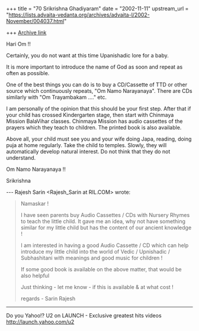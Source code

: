 +++
title = "70 Srikrishna Ghadiyaram"
date = "2002-11-11"
upstream_url = "https://lists.advaita-vedanta.org/archives/advaita-l/2002-November/004037.html"

+++
[Archive link](https://lists.advaita-vedanta.org/archives/advaita-l/2002-November/004037.html)

Hari Om !!

Certainly, you do not want at this time Upanishadic
lore for a baby.

It is more important to introduce the name of God as
soon and repeat as often as possible.

One of the best things you can do is to buy a
CD/Cassette of TTD or other source which continuously
repeats, "Om Namo Narayanaya". There are CDs
similarly with "Om Trayambakam ...." etc.

I am personally of the opinion that this should be
your first step. After that if your child has crossed
Kindergarten stage, then start with Chinmaya Mission
BalaVihar classes. Chinmaya Mission has audio
cassettes of the prayers which they teach to children.
The printed book is also available.

Above all, your child must see you and your wife doing
Japa, reading, doing puja at home regularly. Take the
child to temples. Slowly, they will automatically
develop natural interest. Do not think that they do
not understand.

Om Namo Narayanaya !!

Srikrishna

--- Rajesh Sarin <Rajesh_Sarin at RIL.COM> wrote:
> Namaskar !
>
> I have seen parents buy Audio Cassettes / CDs with
> Nursery Rhymes
> to teach the little child. It gave me an idea, why
> not have something
> similar for my little child but has the content of
> our ancient knowledge !
>
> I am interested in having a good Audio Cassette / CD
> which can
> help introduce my little child into the world of
> Vedic / Upnishadic /
> Subhashitani with meanings and good music  for
> children !
>
> If some good book is available on the above matter,
> that would be
> also helpful
>
> Just thinking - let me know - if this is available &
> at what cost !
>
> regards - Sarin Rajesh


__________________________________________________
Do you Yahoo!?
U2 on LAUNCH - Exclusive greatest hits videos
http://launch.yahoo.com/u2

